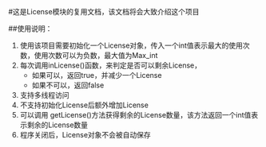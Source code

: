 #这是License模块的复用文档，该文档将会大致介绍这个项目

##使用说明：

1. 使用该项目需要初始化一个License对象，传入一个int值表示最大的使用次数，使用次数可以为负数，最大值为Max_int
2. 每次调用inLicense()函数，来判定是否可以剩余License，
    * 如果可以，返回true，并减少一个License
    * 如果不可以，返回false
3. 支持多线程访问
4. 不支持初始化License后额外增加License
5. 可以调用 getLicense()方法获得剩余的License数量，该方法返回一个int值表示剩余的License数量
6. 程序关闭后，License对象不会被自动保存
